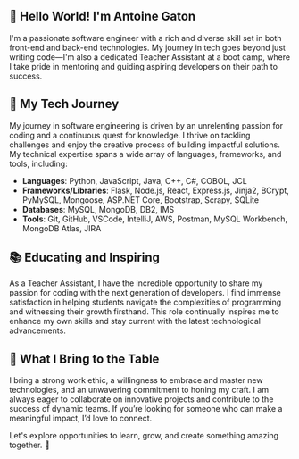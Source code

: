 ## 👋 Hello World! I'm Antoine Gaton

I'm a passionate software engineer with a rich and diverse skill set in both front-end and back-end technologies. My journey in tech goes beyond just writing code—I'm also a dedicated Teacher Assistant at a boot camp, where I take pride in mentoring and guiding aspiring developers on their path to success.

## 🚀 My Tech Journey

My journey in software engineering is driven by an unrelenting passion for coding and a continuous quest for knowledge. I thrive on tackling challenges and enjoy the creative process of building impactful solutions. My technical expertise spans a wide array of languages, frameworks, and tools, including:

- **Languages**: Python, JavaScript, Java, C++, C#, COBOL, JCL
- **Frameworks/Libraries**: Flask, Node.js, React, Express.js, Jinja2, BCrypt, PyMySQL, Mongoose, ASP.NET Core, Bootstrap, Scrapy, SQLite
- **Databases**: MySQL, MongoDB, DB2, IMS
- **Tools**: Git, GitHub, VSCode, IntelliJ, AWS, Postman, MySQL Workbench, MongoDB Atlas, JIRA

## 📚 Educating and Inspiring

As a Teacher Assistant, I have the incredible opportunity to share my passion for coding with the next generation of developers. I find immense satisfaction in helping students navigate the complexities of programming and witnessing their growth firsthand. This role continually inspires me to enhance my own skills and stay current with the latest technological advancements.

## 💪 What I Bring to the Table

I bring a strong work ethic, a willingness to embrace and master new technologies, and an unwavering commitment to honing my craft. I am always eager to collaborate on innovative projects and contribute to the success of dynamic teams. If you’re looking for someone who can make a meaningful impact, I’d love to connect.

Let's explore opportunities to learn, grow, and create something amazing together. 🌟
